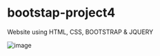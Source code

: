 # bootstap-project4
Website using HTML, CSS, BOOTSTRAP &amp; JQUERY

![image](https://user-images.githubusercontent.com/91917525/189480659-66c56131-ec51-47e6-878d-be06408ecead.png)
